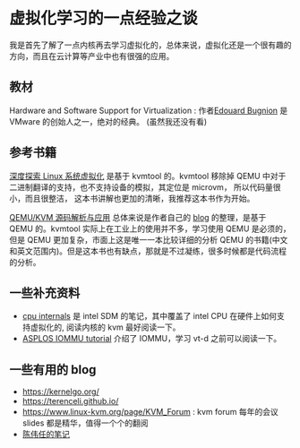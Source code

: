 # 虚拟化学习的一点经验之谈
我是首先了解了一点内核再去学习虚拟化的，总体来说，虚拟化还是一个很有趣的方向，而且在云计算等产业中也有很强的应用。

## 教材
Hardware and Software Support for Virtualization : 作者[Edouard Bugnion](https://en.wikipedia.org/wiki/Edouard_Bugnion) 是 VMware 的创始人之一，绝对的经典。
(虽然我还没有看)


## 参考书籍
[深度探索 Linux 系统虚拟化](https://book.douban.com/subject/35238691/) 是基于 kvmtool 的。kvmtool 移除掉 QEMU 中对于二进制翻译的支持，也不支持设备的模拟，其定位是 microvm， 所以代码量很小，而且很整洁，
这本书讲解也更加的清晰，我推荐这本书作为开始。

[QEMU/KVM 源码解析与应用](https://book.douban.com/subject/35324337/)
总体来说是作者自己的 [blog](https://terenceli.github.io/) 的整理，是基于 QEMU 的。kvmtool 实际上在工业上的使用并不多，学习使用 QEMU 是必须的，
但是 QEMU 更加复杂，市面上这是唯一一本比较详细的分析 QEMU 的书籍(中文和英文范围内)。但是这本书也有缺点，那就是不过凝练，很多时候都是代码流程的分析。

## 一些补充资料
- [cpu internals](https://github.com/LordNoteworthy/cpu-internals) 是 intel SDM 的笔记，其中覆盖了 intel CPU 在硬件上如何支持虚拟化的, 阅读内核的 kvm 最好阅读一下。
- [ASPLOS IOMMU tutorial](http://pages.cs.wisc.edu/~basu/isca_iommu_tutorial/IOMMU_TUTORIAL_ASPLOS_2016.pdf) 介绍了 IOMMU，学习 vt-d 之前可以阅读一下。

## 一些有用的 blog
- https://kernelgo.org/
- https://terenceli.github.io/
- https://www.linux-kvm.org/page/KVM_Forum : kvm forum 每年的会议 slides 都是精华，值得一个个的翻阅
- [陈伟任的笔记](https://github.com/azru0512/slide/tree/master/QEMU)
